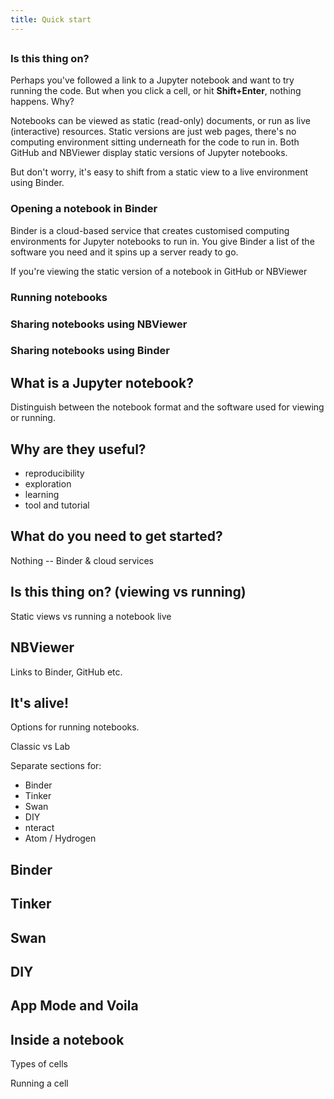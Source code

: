 ```yaml
---
title: Quick start
---
```


##

### Is this thing on? 

Perhaps you've followed a link to a Jupyter notebook and want to try running the code. But when you click a cell, or hit **Shift+Enter**, nothing happens. Why?

Notebooks can be viewed as static (read-only) documents, or run as live (interactive) resources. Static versions are just web pages, there's no computing environment sitting underneath for the code to run in. Both GitHub and NBViewer display static versions of Jupyter notebooks.

But don't worry, it's easy to shift from a static view to a live environment using Binder.

### Opening a notebook in Binder

Binder is a cloud-based service that creates customised computing environments for Jupyter notebooks to run in. You give Binder a list of the software you need and it spins up a server ready to go.

If you're viewing the static version of a notebook in GitHub or NBViewer



### Running notebooks

### Sharing notebooks using NBViewer

### Sharing notebooks using Binder

## What is a Jupyter notebook?

Distinguish between the notebook format and the software used for viewing or running.

## Why are they useful?

* reproducibility
* exploration
* learning
* tool and tutorial

## What do you need to get started?

Nothing -- Binder & cloud services

## Is this thing on? (viewing vs running)

Static views vs running a notebook live

## NBViewer

Links to Binder, GitHub etc.

## It's alive!

Options for running notebooks.

Classic vs Lab

Separate sections for:

* Binder
* Tinker
* Swan
* DIY
* nteract
* Atom / Hydrogen

## Binder

## Tinker

## Swan

## DIY

## App Mode and Voila

## Inside a notebook

Types of cells

Running a cell
